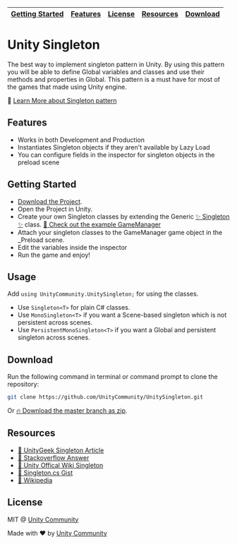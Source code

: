 | [Getting Started](#getting-started) | [Features](#features) | [License](#license) | [Resources](#resources) | [Download](#download) |
|-------------------------------------|-----------------------|---------------------|-------------------------|-----------------------|

# Unity Singleton

The best way to implement singleton pattern in Unity. By using this pattern you will be able to define Global variables and classes and use their methods and properties in Global. This pattern is a must have for most of the games that made using Unity engine.

:book: [Learn More about Singleton pattern](https://en.wikipedia.org/wiki/Singleton_pattern)

## Features

- Works in both Development and Production
- Instantiates Singleton objects if they aren't available by Lazy Load
- You can configure fields in the inspector for singleton objects in the preload scene

## Getting Started

- [Download the Project](#download).
- Open the Project in Unity.
- Create your own Singleton classes by extending the Generic [:sparkles: Singleton :sparkles:](https://github.com/UnityCommunity/UnitySingleton/blob/main/Assets/Scripts/Runtime/Singleton.cs) class. [:rocket: Check out the example GameManager](https://github.com/UnityCommunity/UnitySingleton/blob/master/Assets/Scripts/GameManager.cs)
- Attach your singleton classes to the GameManager game object in the _Preload scene.
- Edit the variables inside the inspector
- Run the game and enjoy!

## Usage

Add `using UnityCommunity.UnitySingleton;` for using the classes.

- Use `Singleton<T>` for plain C# classes.
- Use `MonoSingleton<T>` if you want a Scene-based singleton which is not persistent across scenes.
- Use `PersistentMonoSingleton<T>` if you want a Global and persistent singleton across scenes.

## Download

Run the following command in terminal or command prompt to clone the repository:

```bash
git clone https://github.com/UnityCommunity/UnitySingleton.git
```

Or [:fire: Download the master branch as zip](https://github.com/UnityCommunity/UnitySingleton/archive/master.zip).

## Resources

- [:book: UnityGeek Singleton Article](http://www.unitygeek.com/unity_c_singleton/)
- [:book: Stackoverflow Answer](https://stackoverflow.com/questions/35890932/unity-game-manager-script-works-only-one-time/35891919#35891919)
- [:book: Unity Offical Wiki Singleton](http://wiki.unity3d.com/index.php/Singleton)
- [:book: Singleton.cs Gist](https://gist.github.com/EmpireWorld/11ff050fc1affc733ea74a497ce42961)
- [:book: Wikipedia](https://en.wikipedia.org/wiki/Singleton_pattern)

## License

MIT @ [Unity Community](https://github.com/UnityCommunity)

Made with :heart: by [Unity Community](https://github.com/UnityCommunity)
